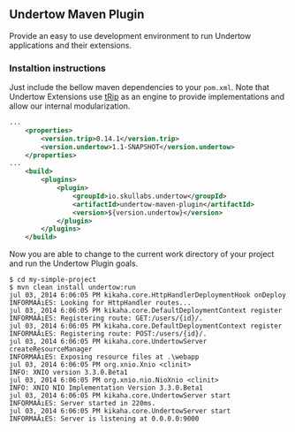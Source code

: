 ## Undertow Maven Plugin
Provide an easy to use development environment to run Undertow applications and their extensions.

### Instaltion instructions
Just include the bellow maven dependencies to your ```pom.xml```. Note that Undertow Extensions use [tRip](https://github.com/Skullabs/tRip) as an engine to provide implementations and allow our internal modularization.

```xml
...
    <properties>
        <version.trip>0.14.1</version.trip>
        <version.undertow>1.1-SNAPSHOT</version.undertow>
    </properties>
...
    <build>
        <plugins>
            <plugin>
                <groupId>io.skullabs.undertow</groupId>
                <artifactId>undertow-maven-plugin</artifactId>
                <version>${version.undertow}</version>
            </plugin>
        </plugins>
    </build>
```

Now you are able to change to the current work directory of your project and run the Undertow Plugin goals.
```console
$ cd my-simple-project
$ mvn clean install undertow:run
jul 03, 2014 6:06:05 PM kikaha.core.HttpHandlerDeploymentHook onDeploy
INFORMAÃıES: Looking for HttpHandler routes...
jul 03, 2014 6:06:05 PM kikaha.core.DefaultDeploymentContext register
INFORMAÃıES: Registering route: GET:/users/{id}/.
jul 03, 2014 6:06:05 PM kikaha.core.DefaultDeploymentContext register
INFORMAÃıES: Registering route: POST:/users/{id}/.
jul 03, 2014 6:06:05 PM kikaha.core.UndertowServer createResourceManager
INFORMAÃıES: Exposing resource files at .\webapp
jul 03, 2014 6:06:05 PM org.xnio.Xnio <clinit>
INFO: XNIO version 3.3.0.Beta1
jul 03, 2014 6:06:05 PM org.xnio.nio.NioXnio <clinit>
INFO: XNIO NIO Implementation Version 3.3.0.Beta1
jul 03, 2014 6:06:05 PM kikaha.core.UndertowServer start
INFORMAÃıES: Server started in 220ms.
jul 03, 2014 6:06:05 PM kikaha.core.UndertowServer start
INFORMAÃıES: Server is listening at 0.0.0.0:9000
```